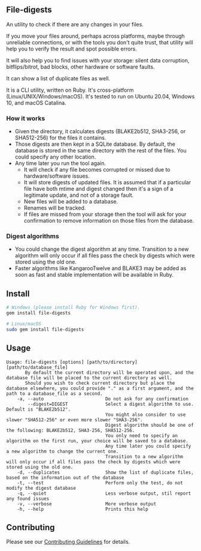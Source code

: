 ## File-digests

An utility to check if there are any changes in your files.

If you move your files around, perhaps across platforms, maybe through unreliable connections, or with the tools you don't quite trust, that utility will help you to verify the result and spot possible errors.

It will also help you to find issues with your storage: silent data corruption, bitflips/bitrot, bad blocks, other hardware or software faults.

It can show a list of duplicate files as well.

It is a CLI utility, written on Ruby. It's cross-platform (Linux/UNIX/Windows/macOS). It's tested to run on Ubuntu 20.04, Windows 10, and macOS Catalina.

### How it works

* Given the directory, it calculates digests (BLAKE2b512, SHA3-256, or SHA512-256) for the files it contains.
* Those digests are then kept in a SQLite database. By default, the database is stored in the same directory with the rest of the files. You could specify any other location.
* Any time later you run the tool again.
  * It will check if any file becomes corrupted or missed due to hardware/software issues.
  * It will store digests of updated files. It is assumed that if a particular file have both mtime and digest changed then it's a sign of a legitimate update, and not of a storage fault.
  * New files will be added to a database.
  * Renames will be tracked.
  * If files are missed from your storage then the tool will ask for your confirmation to remove information on those files from the database.

### Digest algorithms

* You could change the digest algorithm at any time. Transition to a new algorithm will only occur if all files pass the check by digests which were stored using the old one.
* Faster algorithms like KangarooTwelve and BLAKE3 may be added as soon as fast and stable implementation will be available in Ruby.

## Install

```sh
# Windows (please install Ruby for Windows first).
gem install file-digests

# Linux/macOS
sudo gem install file-digests
```

## Usage

```
Usage: file-digests [options] [path/to/directory] [path/to/database_file]
       By default the current directory will be operated upon, and the database file will be placed to the current directory as well.
       Should you wish to check current directory but place the database elsewhere, you could provide "." as a first argument, and the path to a database_file as a second.
    -a, --auto                       Do not ask for any confirmation
        --digest=DIGEST              Select a digest algorithm to use. Default is "BLAKE2b512".
                                     You might also consider to use slower "SHA512-256" or even more slower "SHA3-256".
                                     Digest algorithm should be one of the following: BLAKE2b512, SHA3-256, SHA512-256.
                                     You only need to specify an algorithm on the first run, your choice will be saved to a database.
                                     Any time later you could specify a new algorithm to change the current one.
                                     Transition to a new algorithm will only occur if all files pass the check by digests which were stored using the old one.
    -d, --duplicates                 Show the list of duplicate files, based on the information out of the database
    -t, --test                       Perform only the test, do not modify the digest database
    -q, --quiet                      Less verbose output, stil report any found issues
    -v, --verbose                    More verbose output
    -h, --help                       Prints this help
```

## Contributing

Please see our [Contributing Guidelines](CONTRIBUTING.md) for details.
